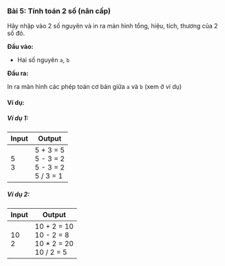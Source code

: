 ### Bài 5: Tính toán 2 số (nân cấp)

Hãy nhập vào 2 số nguyên và in ra màn hình tổng, hiệu, tích, thương của 2 số đó.

**Đầu vào:**

- Hai số nguyên `a`, `b`

**Đầu ra:**

In ra màn hình các phép toán cơ bản giữa `a` và `b` (xem ở ví dụ)

#### Ví dụ:

##### Ví dụ 1:

| Input | Output                  |
|-------|-------------------------|
| 5<br>3     | 5 + 3 = 5<br>5 - 3 = 2<br>5 - 3 = 2<br>5 / 3 = 1                |

##### Ví dụ 2:

| Input | Output                  |
|-------|-------------------------|
| 10<br>2    | 10 + 2 = 10<br>10 - 2 = 8<br>10 * 2 = 20<br>10 / 2 = 5               |